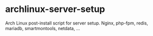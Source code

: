 # archlinux-server-setup
Arch Linux post-install script for server setup. Nginx, php-fpm, redis, mariadb, smartmontools, netdata, ...
